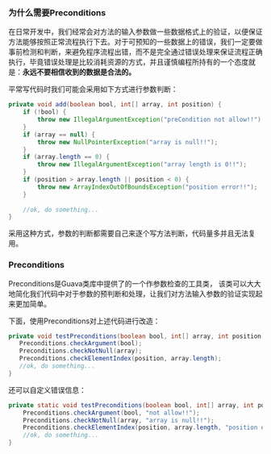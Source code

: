 ### 为什么需要Preconditions

在日常开发中，我们经常会对方法的输入参数做一些数据格式上的验证，以便保证方法能够按照正常流程执行下去。对于可预知的一些数据上的错误，我们一定要做事前检测和判断，来避免程序流程出错，而不是完全通过错误处理来保证流程正确执行，毕竟错误处理是比较消耗资源的方式，并且谨慎编程所持有的一个态度就是：**永远不要相信收到的数据是合法的。**

平常写代码时我们可能会采用如下方式进行参数判断：

```java
private void add(boolean bool, int[] array, int position) {
    if (!bool) {
        throw new IllegalArgumentException("preCondition not allow!!");
    }
    if (array == null) {
        throw new NullPointerException("array is null!!");
    }
    if (array.length == 0) {
        throw new IllegalArgumentException("array length is 0!!");
    }
    if (position > array.length || position < 0) {
        throw new ArrayIndexOutOfBoundsException("position error!!");
    }
    
    //ok, do something...
}
```

采用这种方式，参数的判断都需要自己来逐个写方法判断，代码量多并且无法复用。

### Preconditions

Preconditions是Guava类库中提供了的一个作参数检查的工具类， 该类可以大大地简化我们代码中对于参数的预判断和处理，让我们对方法输入参数的验证实现起来更加简单。

下面，使用Preconditions对上述代码进行改造：

```java
private void testPreconditions(boolean bool, int[] array, int position) {
   Preconditions.checkArgument(bool);
   Preconditions.checkNotNull(array);
   Preconditions.checkElementIndex(position, array.length);
   //ok, do something...
}
```

还可以自定义错误信息：

```java
private static void testPreconditions(boolean bool, int[] array, int position) {
    Preconditions.checkArgument(bool, "not allow!!");
    Preconditions.checkNotNull(array, "array is null!!");
    Preconditions.checkElementIndex(position, array.length, "position error!!");
    //ok, do something...
}
```











